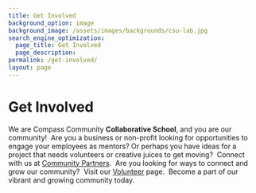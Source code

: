 ```yaml
---
title: Get Involved
background_option: image
background_image: /assets/images/backgrounds/csu-lab.jpg
search_engine_optimization:
  page_title: Get Involved
  page_description:
permalink: /get-involved/
layout: page
---
```


# Get Involved

We are Compass Community **Collaborative School**, and you are our community! &nbsp;Are you a business or non-profit looking for opportunities to engage your employees as mentors? Or perhaps you have ideas for a project that needs volunteers or creative juices to get moving? &nbsp;Connect with us at [Community Partners](/community-partners/). &nbsp;Are you looking for ways to connect and grow our community? &nbsp;Visit our [Volunteer](/volunteer/) page. &nbsp;Become a part of our vibrant and growing community today.